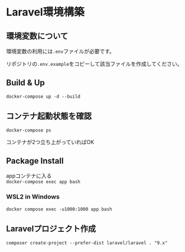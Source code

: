 # Laravel環境構築

## 環境変数について

環境変数の利用には`.env`ファイルが必要です。

リポジトリの`.env.example`をコピーして該当ファイルを作成してください。

## Build & Up

`docker-compose up -d --build`

## コンテナ起動状態を確認

`docker-compose ps`

コンテナが2つ立ち上がっていればOK

## Package Install

appコンテナに入る  
`docker-compose exec app bash`

### WSL2 in Windows

`docker compose exec -u1000:1000 app bash`

## Laravelプロジェクト作成

`composer create-project --prefer-dist laravel/laravel . "9.x"`

